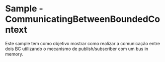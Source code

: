 # Sample - CommunicatingBetweenBoundedContext

Este sample tem como objetivo mostrar como realizar a comunicação entre dois BC utilizando o mecanismo
de publish/subscriber com um bus in memory.

